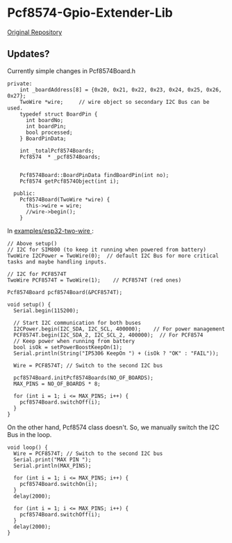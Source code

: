 # Pcf8574-Gpio-Extender-Lib

<a href="https://github.com/adarshkumarsingh83/Pcf8574-Gpio-Extender-Lib"> Original Repository </a>

## Updates?
Currently simple changes in Pcf8574Board.h
```
private:
    int _boardAddress[8] = {0x20, 0x21, 0x22, 0x23, 0x24, 0x25, 0x26, 0x27};
    TwoWire *wire;     // wire object so secondary I2C Bus can be used.
    typedef struct BoardPin {
      int boardNo;
      int boardPin;
      bool processed;
    } BoardPinData;

    int _totalPcf8574Boards;
    Pcf8574  * _pcf8574Boards;


    Pcf8574Board::BoardPinData findBoardPin(int no);
    Pcf8574 getPcf8574Object(int i);

  public:
    Pcf8574Board(TwoWire *wire) {
      this->wire = wire;
      //wire->begin();
    }

``` 

In <a href="https://github.com/oguzalp7/ESP32-Pcf8574-Gpio-Extender-Lib/blob/main/examples/Pcf8574-lib-8boards/Pcf8574-lib-8boards.ino">examples/esp32-two-wire </a>:

```
// Above setup()
// I2C for SIM800 (to keep it running when powered from battery)
TwoWire I2CPower = TwoWire(0);  // default I2C Bus for more critical tasks and maybe handling inputs.

// I2C for PCF8574T 
TwoWire PCF8574T = TwoWire(1);    // PCF8574T (red ones)

Pcf8574Board pcf8574Board(&PCF8574T);

``` 


```
void setup() {
  Serial.begin(115200);

  // Start I2C communication for both buses
  I2CPower.begin(I2C_SDA, I2C_SCL, 400000);    // For power management
  PCF8574T.begin(I2C_SDA_2, I2C_SCL_2, 400000);  // For PCF8574
  // Keep power when running from battery
  bool isOk = setPowerBoostKeepOn(1);
  Serial.println(String("IP5306 KeepOn ") + (isOk ? "OK" : "FAIL"));
  
  Wire = PCF8574T; // Switch to the second I2C bus
  
  pcf8574Board.initPcf8574Boards(NO_OF_BOARDS);
  MAX_PINS = NO_OF_BOARDS * 8;

  for (int i = 1; i <= MAX_PINS; i++) {
    pcf8574Board.switchOff(i);
  }
}

``` 

On the other hand, Pcf8574 class doesn't. So, we manually switch the I2C Bus in the loop.
``` 
void loop() {
  Wire = PCF8574T; // Switch to the second I2C bus
  Serial.print("MAX PIN ");
  Serial.println(MAX_PINS);
  
  for (int i = 1; i <= MAX_PINS; i++) {
    pcf8574Board.switchOn(i);
  }
  delay(2000);

  for (int i = 1; i <= MAX_PINS; i++) {
    pcf8574Board.switchOff(i);
  }
  delay(2000);
}
``` 